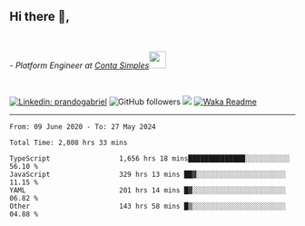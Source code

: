 <h2>Hi there  👋,</h2> </br>

<p><em>- Platform Engineer at <a href="https://contasimples.com">Conta Simples</a><img src="https://media.giphy.com/media/WUlplcMpOCEmTGBtBW/giphy.gif" width="30"> 
</em></p></br>


[![Linkedin: prandogabriel](https://img.shields.io/badge/-prandogabriel-blue?style=flat-square&logo=Linkedin&logoColor=white&link=https://www.linkedin.com/in/prandogabriel/)](https://www.linkedin.com/in/prandogabriel)
![GitHub followers](https://img.shields.io/github/followers/prandogabriel?label=Follow&style=social)
![](https://visitor-badge.glitch.me/badge?page_id=prandogabriel.prandogabriel)
[![Waka Readme](https://github.com/prandogabriel/prandogabriel/actions/workflows/update-stats.yml.yml/badge.svg)](https://github.com/prandogabriel/prandogabriel/actions/workflows/update-stats.yml.yml)

---

<!--START_SECTION:waka-->

```golang
From: 09 June 2020 - To: 27 May 2024

Total Time: 2,808 hrs 33 mins

TypeScript                 1,656 hrs 18 mins██████████████░░░░░░░░░░░   56.10 %
JavaScript                 329 hrs 13 mins ██▓░░░░░░░░░░░░░░░░░░░░░░   11.15 %
YAML                       201 hrs 14 mins █▓░░░░░░░░░░░░░░░░░░░░░░░   06.82 %
Other                      143 hrs 58 mins █▒░░░░░░░░░░░░░░░░░░░░░░░   04.88 %
```

<!--END_SECTION:waka-->
